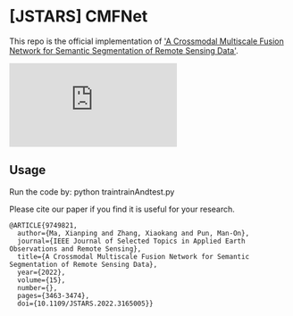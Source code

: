 # [JSTARS] CMFNet

This repo is the official implementation of ['A Crossmodal Multiscale Fusion Network for Semantic Segmentation of Remote Sensing Data'](https://ieeexplore.ieee.org/abstract/document/9749821/).

![framework](https://github.com/sstary/SSRS/docs/CMFNet.pdf)

## Usage
Run the code by: python traintrainAndtest.py

Please cite our paper if you find it is useful for your research.

```
@ARTICLE{9749821,
  author={Ma, Xianping and Zhang, Xiaokang and Pun, Man-On},
  journal={IEEE Journal of Selected Topics in Applied Earth Observations and Remote Sensing}, 
  title={A Crossmodal Multiscale Fusion Network for Semantic Segmentation of Remote Sensing Data}, 
  year={2022},
  volume={15},
  number={},
  pages={3463-3474},
  doi={10.1109/JSTARS.2022.3165005}}
  ```
